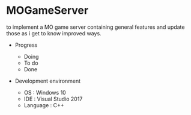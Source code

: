 # MOGameServer
to implement a MO game server containing general features and update those as i get to know improved ways.

* Progress
  * Doing
  * To do
  * Done
  
* Development environment
  * OS : Windows 10
  * IDE : Visual Studio 2017
  * Language : C++
